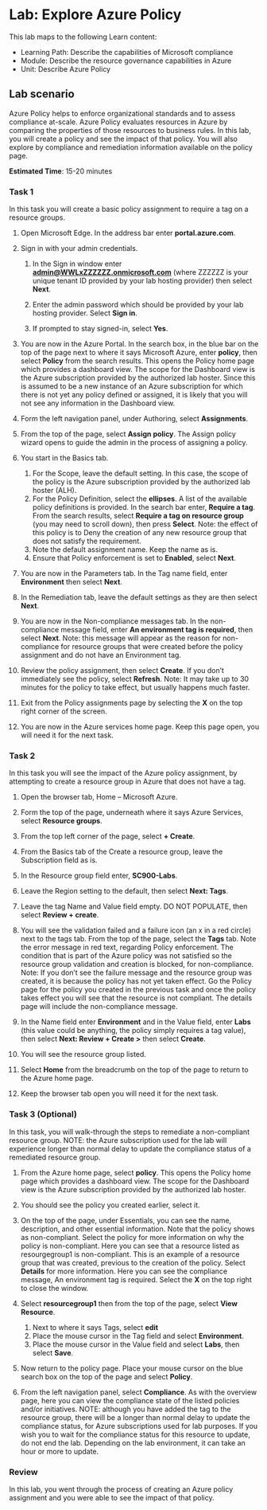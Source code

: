 <!---
---
Lab:
    Title: 'Explore Azure Policy'
    Learning Path/Module/Unit: 'Learning Path: Describe the capabilities of Microsoft compliance; Module 6: Describe the resource governance capabilities in Azure; Unit 2: Describe Azure Policy'
---
--->

# Lab: Explore Azure Policy

This lab maps to the following Learn content:

- Learning Path: Describe the capabilities of Microsoft compliance
- Module: Describe the resource governance capabilities in Azure
- Unit: Describe Azure Policy

## Lab scenario

Azure Policy helps to enforce organizational standards and to assess compliance at-scale. Azure Policy evaluates resources in Azure by comparing the properties of those resources to business rules. In this lab, you will  create a policy and see the impact of that policy.  You will also explore by compliance and remediation information available on the policy page.

**Estimated Time**: 15-20 minutes

### Task 1

In this task you will create a basic policy assignment to require a tag on a resource groups.
1.  Open Microsoft Edge. In the address bar enter **portal.azure.com**.

1. Sign in with your admin credentials.
    1. In the Sign in window enter **admin@WWLxZZZZZZ.onmicrosoft.com** (where ZZZZZZ is your unique tenant ID provided by your lab hosting provider) then select **Next**.

    1. Enter the admin password which should be provided by your lab hosting provider. Select **Sign in**.
    1. If prompted to stay signed-in, select **Yes**.

1. You are now in the Azure Portal.  In the search box, in the blue bar on the top of the page next to where it says Microsoft Azure, enter **policy**, then select **Policy** from the search results. This opens the Policy home page which provides a dashboard view.  The scope for the Dashboard view is the Azure subscription provided by the authorized lab hoster.  Since this is assumed to be a new instance of an Azure subscription for which there is not yet any policy defined or assigned, it is likely that you will not see any information in the Dashboard view.

1. Form the left navigation panel, under Authoring, select **Assignments**.

1. From the top of the page, select **Assign policy**. The Assign policy wizard opens to guide the admin in the process of assigning a policy.

1. You start in the Basics tab.
    1. For the Scope, leave the default setting. In this case, the scope of the policy is the Azure subscription provided by the authorized lab hoster (ALH).
    1. For the Policy Definition, select the **ellipses**.  A list of the available policy definitions is provided.  In the search bar enter, **Require a tag**. From the search results, select **Require a tag on resource group** (you may need to scroll down), then press **Select**.  Note: the effect of this policy is to Deny the creation of any new resource group that does not satisfy the requirement.  
    1. Note the default assignment name.  Keep the name as is.
    1. Ensure that Policy enforcement is set to **Enabled**, select **Next**.

1. You are now in the Parameters tab.  In the Tag name field, enter **Environment** then select **Next**.

1. In the Remediation tab, leave the default settings as they are then select **Next**.

1. You are now in the Non-compliance messages tab.  In the non-compliance message field, enter **An environment tag is required**, then select **Next**. Note: this message will appear as the reason for non-compliance for resource groups that were created before the policy assignment and do not have an Environment tag. 

1. Review the policy assignment, then select **Create**.  If you don’t immediately see the policy, select **Refresh**. Note: It may take up to 30 minutes for the policy to take effect, but usually happens much faster.

1. Exit from the Policy assignments page by selecting the **X** on the top right corner of the screen.

1. You are now in the Azure services home page.  Keep this page open, you will need it for the next task.

### Task 2

In this task you will see the impact of the Azure policy assignment, by attempting to create a resource group in Azure that does not have a tag.

1. Open the browser tab, Home – Microsoft Azure.

1. Form the top of the page, underneath where it says Azure Services, select **Resource groups**.

1. From the top left corner of the page, select **+ Create**.

1. From the Basics tab of the Create a resource group, leave the Subscription field as is.

1. In the Resource group field enter, **SC900-Labs**.

1. Leave the Region setting to the default, then select **Next: Tags**.

1. Leave the tag Name and Value field empty.  DO NOT POPULATE, then select **Review + create**.

1. You will see the validation failed and a failure icon (an x in a red circle) next to the tags tab. From the top of the page, select the **Tags** tab.  Note the error message in red text, regarding Policy enforcement. The condition that is part of the Azure policy was not satisfied so the resource group validation and creation is blocked, for non-compliance.  Note: If you don’t see the failure message and the resource group was created, it is because the policy has not yet taken effect. Go the Policy page for the policy you created in the previous task and once the policy takes effect you will see that the resource is not compliant. The details page will include the non-compliance message.

1. In the Name field enter **Environment** and in the Value field, enter **Labs** (this value could be anything, the policy simply requires a tag value), then select **Next: Review + Create >** then select **Create**.

1. You will see the resource group listed.  

1. Select **Home** from the breadcrumb on the top of the page to return to the Azure home page.

1. Keep the browser tab open you will need it for the next task.

### Task 3 (Optional)

In this task, you will walk-through the steps to remediate a non-compliant resource group. NOTE: the Azure subscription used for the lab will experience longer than normal delay to update the compliance status of a remediated resource group.

1. From the Azure home page, select **policy**. This opens the Policy home page which provides a dashboard view.  The scope for the Dashboard view is the Azure subscription provided by the authorized lab hoster.  

1. You should see the policy you created earlier, select it.

1. On the top of the page, under Essentials, you can see the name, description, and other essential information.  Note that the policy shows as non-compliant.  Select the policy for more information on why the policy is non-compliant. Here you can see that a resource listed as resourgegroup1 is non-compliant.  This is an example of a resource group that was created, previous to the creation of the policy. Select **Details** for more information.  Here you can see the compliance message, An environment tag is required.  Select the **X** on the top right to close the window.

1. Select **resourcegroup1** then from the top of the page, select **View Resource**.
    1. Next to where it says Tags, select **edit**
    1. Place the mouse cursor in the Tag field and select **Environment**.
    1. Place the mouse cursor in the Value field and select **Labs**, then select **Save**.

1. Now return to the policy page.  Place your mouse cursor on the blue search box on the top of the page and select **Policy**.

1. From the left navigation panel, select **Compliance**.  As with the overview page, here you can view the compliance state of the listed policies and/or initiatives.  NOTE: although you have added the tag to the resource group, there will be a longer than normal delay to update the compliance status, for Azure subscriptions used for lab purposes. If you wish you to wait for the compliance status for this resource to update, do not end the lab. Depending on the lab environment, it can take an hour or more to update.  

### Review

In this lab, you went through the process of creating an Azure policy assignment and you were able to see the impact of that policy.
